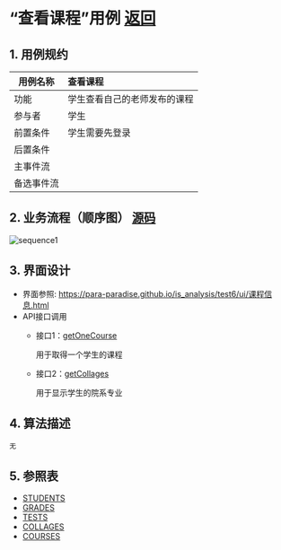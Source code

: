 <!-- markdownlint-disable MD033-->
<!-- 禁止MD033类型的警告 https://www.npmjs.com/package/markdownlint -->

# “查看课程”用例 [返回](../README.md)
## 1. 用例规约

|用例名称|查看课程|
|-------|:-------------|
|功能|学生查看自己的老师发布的课程|
|参与者|学生|
|前置条件|学生需要先登录|
|后置条件| |
|主事件流| |
|备选事件流| |

## 2. 业务流程（顺序图） [源码](../src/sequence查看课程.puml)
![sequence1](/out/src/sequence查看课程/sequence查看课程.png) 

## 3. 界面设计
- 界面参照: https://para-paradise.github.io/is_analysis/test6/ui/课程信息.html
- API接口调用
    - 接口1：[getOneCourse](../接口/getOneCourse.md)
        
        用于取得一个学生的课程
	
	- 接口2：[getCollages](../接口/getCollages.md)
        
        用于显示学生的院系专业
## 4. 算法描述
    无
    
## 5. 参照表
- [STUDENTS](src/数据库设计.md/#STUDENTS)
- [GRADES](src/数据库设计.md/#GRADES)
- [TESTS](src/数据库设计.md/#TESTS)
- [COLLAGES](/src/数据库设计.md/#TESTS)
- [COURSES](/src/数据库设计.md/#TESTS)